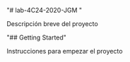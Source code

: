 "# lab-4C24-2020-JGM "

Descripción breve del proyecto

"## Getting Started"

Instrucciones para empezar el proyecto
